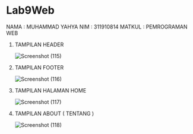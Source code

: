 # Lab9Web
NAMA  : MUHAMMAD YAHYA
NIM   : 311910814
MATKUL : PEMROGRAMAN WEB

1. TAMPILAN HEADER 

    ![Screenshot (115)](https://user-images.githubusercontent.com/81598272/121389224-61427000-c976-11eb-9bb4-b8b956847ed9.png)

2. TAMPILAN FOOTER

    ![Screenshot (116)](https://user-images.githubusercontent.com/81598272/121389398-8fc04b00-c976-11eb-8e2d-2d0479a506c8.png)

3. TAMPILAN HALAMAN HOME

    ![Screenshot (117)](https://user-images.githubusercontent.com/81598272/121389634-d3b35000-c976-11eb-8234-485916cfb540.png)
    
4. TAMPILAN ABOUT ( TENTANG )

    ![Screenshot (118)](https://user-images.githubusercontent.com/81598272/121390039-30af0600-c977-11eb-88c0-146f1d076bec.png)
